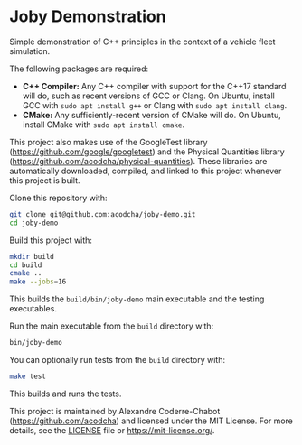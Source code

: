 # Joby Demonstration

Simple demonstration of C++ principles in the context of a vehicle fleet simulation.

The following packages are required:

- **C++ Compiler:** Any C++ compiler with support for the C++17 standard will do, such as recent versions of GCC or Clang. On Ubuntu, install GCC with `sudo apt install g++` or Clang with `sudo apt install clang`.
- **CMake:** Any sufficiently-recent version of CMake will do. On Ubuntu, install CMake with `sudo apt install cmake`.

This project also makes use of the GoogleTest library (<https://github.com/google/googletest>) and the Physical Quantities library (<https://github.com/acodcha/physical-quantities>). These libraries are automatically downloaded, compiled, and linked to this project whenever this project is built.

Clone this repository with:

```bash
git clone git@github.com:acodcha/joby-demo.git
cd joby-demo
```

Build this project with:

```bash
mkdir build
cd build
cmake ..
make --jobs=16
```

This builds the `build/bin/joby-demo` main executable and the testing executables.

Run the main executable from the `build` directory with:

```bash
bin/joby-demo
```

You can optionally run tests from the `build` directory with:

```bash
make test
```

This builds and runs the tests.

This project is maintained by Alexandre Coderre-Chabot (<https://github.com/acodcha>) and licensed under the MIT License. For more details, see the [LICENSE](LICENSE) file or <https://mit-license.org/>.
